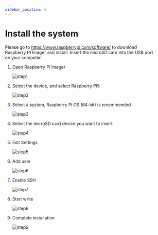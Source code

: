 ```yaml
---
sidebar_position: 5
---
```


# Install the system

Please go to https://www.raspberrypi.com/software/ to download Raspberry Pi Imager and install. Insert the microSD card into the USB port on your computer.

1. Open Raspberry Pi Imager

   ![step1](/img/accessories/dual-2.5-route-hat/rpi-install-os-1.webp)

2. Select the device, and select Raspberry Pi5

   ![step2](/img/accessories/dual-2.5-route-hat/rpi-install-os-2.webp)

3. Select a system, Raspberry Pi OS (64-bit) is recommended

   ![step3](/img/accessories/dual-2.5-route-hat/rpi-install-os-3.webp)

4. Select the microSD card device you want to insert

   ![step4](/img/accessories/dual-2.5-route-hat/rpi-install-os-4.webp)

5. Edit Settings

   ![step5](/img/accessories/dual-2.5-route-hat/rpi-install-os-5.webp)

6. Add user

   ![step6](/img/accessories/dual-2.5-route-hat/rpi-install-os-6.webp)

7. Enable SSH

   ![step7](/img/accessories/dual-2.5-route-hat/rpi-install-os-7.webp)

8. Start write

   ![step8](/img/accessories/dual-2.5-route-hat/rpi-install-os-8.webp)

9. Complete installation

   ![step9](/img/accessories/dual-2.5-route-hat/rpi-install-os-9.webp)
